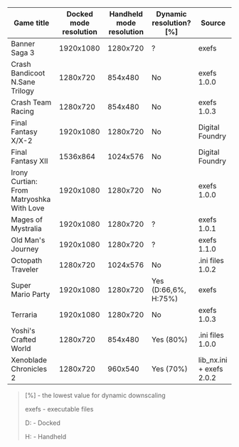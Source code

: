 | Game title | Docked mode resolution | Handheld mode resolution | Dynamic resolution? [%] | Source |
| --- | --- | --- | --- | --- |
| Banner Saga 3 | 1920x1080 | 1280x720 | ? | exefs |
| Crash Bandicoot N.Sane Trilogy | 1280x720 | 854x480 | No | exefs 1.0.0 |
| Crash Team Racing | 1280x720 | 854x480 | No | exefs 1.0.3 |
| Final Fantasy X/X-2 | 1920x1080 | 1280x720 | No | Digital Foundry |
| Final Fantasy XII | 1536x864 | 1024x576 | No | Digital Foundry |
| Irony Curtian: From Matryoshka With Love | 1920x1080 | 1280x720 | No | exefs 1.0.0 |
| Mages of Mystralia | 1920x1080 | 1280x720 | ? | exefs 1.0.1 |
| Old Man's Journey | 1920x1080 | 1280x720 | ? | exefs 1.1.0 |
| Octopath Traveler | 1280x720 | 1024x576 | No | .ini files 1.0.2 |
| Super Mario Party | 1920x1080 | 1280x720 | Yes (D:66,6%, H:75%) | exefs |
| Terraria | 1920x1080 | 1280x720 | No | exefs 1.0.3 |
| Yoshi's Crafted World | 1280x720 | 854x480 | Yes (80%) | .ini files 1.0.0 |
| Xenoblade Chronicles 2 | 1280x720 | 960x540 | Yes (70%) | lib_nx.ini + exefs 2.0.2 |

>[%] - the lowest value for dynamic downscaling
>
>exefs - executable files
>
>D: - Docked
>
>H: - Handheld
